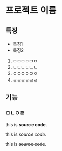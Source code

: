 # 프로젝트 이름

## 특징

* 특징1
* 특징2

1. ㅁㅁㅁㅁㅁㅁ
1. ㄴㄴㄴㄴㄴㄴ
1. ㅇㅇㅇㅇㅇㅇ
4. ㄹㄹㄹㄹㄹㄹ

## 기능

### ㅁㄴㅇㄹ

this is **source code**. 

this is _source code_.

this is ~~source code~~.


